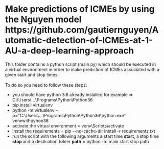 <h1>Make predictions of ICMEs by using the Nguyen model <br>https://github.com/gautiernguyen/Automatic-detection-of-ICMEs-at-1-AU-a-deep-learning-approach</h1>
<p>This folder contains a python script (main.py) which should be executed in 
a virtual environment in order to make prediction of ICMEs associated with a given start and stop times.
<br>
<br>
To do so you need to follow these steps:</p>
<ul>
    <li>you should have python 3.6 already installed for example => C:\Users\...\Programs\Python\Python36</li>
    <li>pip install virtualenv</li>
    <li>python -m virtualenv -p="C:\Users\...\Programs\Python\Python36\python.exe" venvwithpyhon36
    </li>
    <li>activate the virtual environment = venv\Scripts\activate</li>
    <li>install the requirements = pip --no-cache-dir install -r requirements.txt</li>
    <li>run the script with the following arguments a start time <strong>start</strong>, a stop time <strong>stop</strong> and a destination folder <strong>path</strong> = python -m main start stop path</li>
</ul>
 
